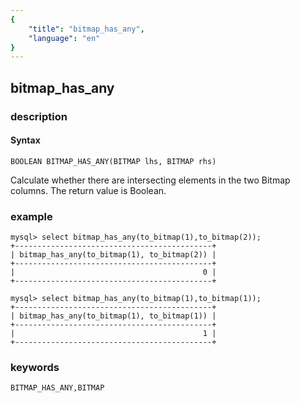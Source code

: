 ```yaml
---
{
    "title": "bitmap_has_any",
    "language": "en"
}
---
```


<!-- 
Licensed to the Apache Software Foundation (ASF) under one
or more contributor license agreements.  See the NOTICE file
distributed with this work for additional information
regarding copyright ownership.  The ASF licenses this file
to you under the Apache License, Version 2.0 (the
"License"); you may not use this file except in compliance
with the License.  You may obtain a copy of the License at

  http://www.apache.org/licenses/LICENSE-2.0

Unless required by applicable law or agreed to in writing,
software distributed under the License is distributed on an
"AS IS" BASIS, WITHOUT WARRANTIES OR CONDITIONS OF ANY
KIND, either express or implied.  See the License for the
specific language governing permissions and limitations
under the License.
-->

## bitmap_has_any
### description
#### Syntax

`BOOLEAN BITMAP_HAS_ANY(BITMAP lhs, BITMAP rhs)`

Calculate whether there are intersecting elements in the two Bitmap columns. The return value is Boolean.

### example

```
mysql> select bitmap_has_any(to_bitmap(1),to_bitmap(2));
+--------------------------------------------+
| bitmap_has_any(to_bitmap(1), to_bitmap(2)) |
+--------------------------------------------+
|                                          0 |
+--------------------------------------------+

mysql> select bitmap_has_any(to_bitmap(1),to_bitmap(1));
+--------------------------------------------+
| bitmap_has_any(to_bitmap(1), to_bitmap(1)) |
+--------------------------------------------+
|                                          1 |
+--------------------------------------------+
```

### keywords

    BITMAP_HAS_ANY,BITMAP

